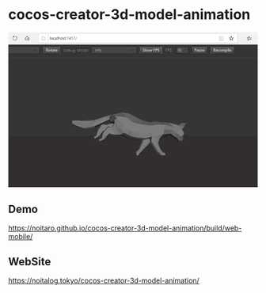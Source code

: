 # cocos-creator-3d-model-animation
![](cocos-creator-3d-model-animation.gif)
## Demo
https://noitaro.github.io/cocos-creator-3d-model-animation/build/web-mobile/
## WebSite
https://noitalog.tokyo/cocos-creator-3d-model-animation/
